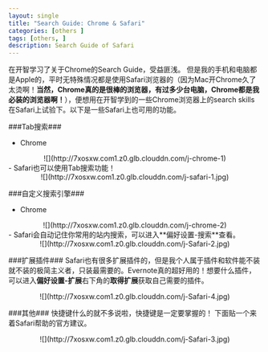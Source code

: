 ```yaml
---
layout: single
title: "Search Guide: Chrome & Safari"
categories: [others ]
tags: [others, ]
description: Search Guide of Safari
---
```

在开智学习了关于Chrome的Search Guide，受益匪浅。
但是我的手机和电脑都是Apple的，平时无特殊情况都是使用Safari浏览器的（因为Mac开Chrome久了太烫啊！**当然，Chrome真的是很棒的浏览器，有过多少台电脑，Chrome都是我必装的浏览器啊！**），便想用在开智学到的一些Chrome浏览器上的search skills在Safari上试验下。以下是一些Safari上也可用的功能。

###Tab搜索###
- Chrome
<center>![](http://7xosxw.com1.z0.glb.clouddn.com/j-chrome-1)</center>
- Safari也可以使用Tab搜索功能！
<center>![](http://7xosxw.com1.z0.glb.clouddn.com/j-safari-1.jpg)</center>

###自定义搜索引擎###
- Chrome
<center>![](http://7xosxw.com1.z0.glb.clouddn.com/j-chrome-2)</center>
- Safari会自动记住你常用的站内搜索，可以进入**偏好设置-搜索**查看。
<center>![](http://7xosxw.com1.z0.glb.clouddn.com/j-Safari-2.jpg)</center>

###扩展插件###
Safari也有很多扩展插件的，但是我个人属于插件和软件能不装就不装的极简主义者，只装最需要的。Evernote真的超好用的！想要什么插件，可以进入**偏好设置-扩展**右下角的**取得扩展**获取自己需要的插件。
<center>![](http://7xosxw.com1.z0.glb.clouddn.com/j-Safari-4.jpg)</center>

###其他###
快捷键什么的就不多说啦，快捷键是一定要掌握的！
下面贴一个来着Safari帮助的官方建议。
<center>![](http://7xosxw.com1.z0.glb.clouddn.com/j-Safari-3.jpg)</center>
